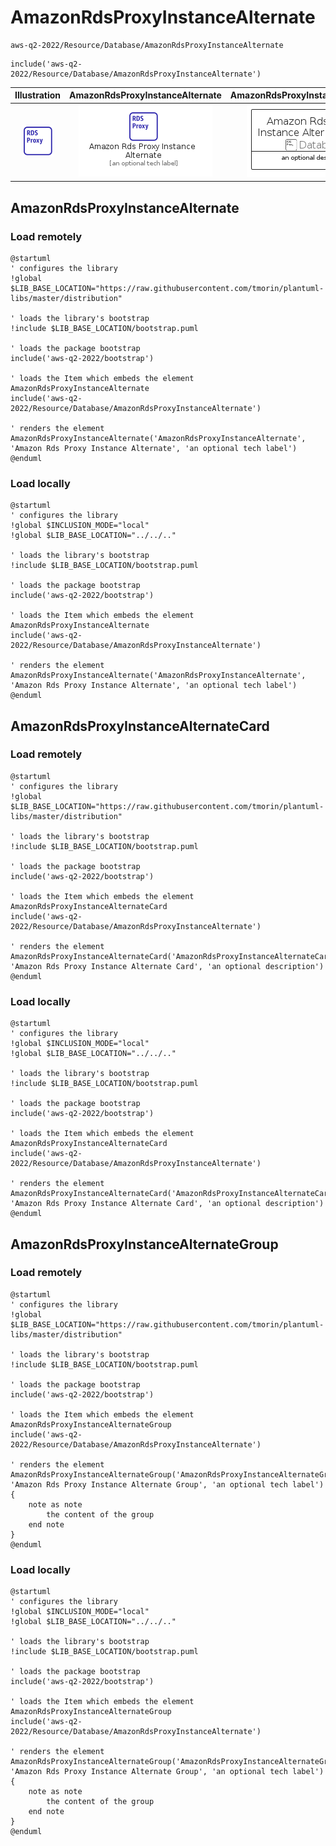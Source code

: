 # AmazonRdsProxyInstanceAlternate


```text
aws-q2-2022/Resource/Database/AmazonRdsProxyInstanceAlternate
```

```text
include('aws-q2-2022/Resource/Database/AmazonRdsProxyInstanceAlternate')
```



| Illustration | AmazonRdsProxyInstanceAlternate | AmazonRdsProxyInstanceAlternateCard | AmazonRdsProxyInstanceAlternateGroup |
| :---: | :---: | :---: | :---: |
| ![illustration for Illustration](../../../aws-q2-2022/Resource/Database/AmazonRdsProxyInstanceAlternate.png) | ![illustration for AmazonRdsProxyInstanceAlternate](../../../aws-q2-2022/Resource/Database/AmazonRdsProxyInstanceAlternate.Local.png) | ![illustration for AmazonRdsProxyInstanceAlternateCard](../../../aws-q2-2022/Resource/Database/AmazonRdsProxyInstanceAlternateCard.Local.png) | ![illustration for AmazonRdsProxyInstanceAlternateGroup](../../../aws-q2-2022/Resource/Database/AmazonRdsProxyInstanceAlternateGroup.Local.png) |




## AmazonRdsProxyInstanceAlternate

### Load remotely
```plantuml
@startuml
' configures the library
!global $LIB_BASE_LOCATION="https://raw.githubusercontent.com/tmorin/plantuml-libs/master/distribution"

' loads the library's bootstrap
!include $LIB_BASE_LOCATION/bootstrap.puml

' loads the package bootstrap
include('aws-q2-2022/bootstrap')

' loads the Item which embeds the element AmazonRdsProxyInstanceAlternate
include('aws-q2-2022/Resource/Database/AmazonRdsProxyInstanceAlternate')

' renders the element
AmazonRdsProxyInstanceAlternate('AmazonRdsProxyInstanceAlternate', 'Amazon Rds Proxy Instance Alternate', 'an optional tech label')
@enduml
```

### Load locally
```plantuml
@startuml
' configures the library
!global $INCLUSION_MODE="local"
!global $LIB_BASE_LOCATION="../../.."

' loads the library's bootstrap
!include $LIB_BASE_LOCATION/bootstrap.puml

' loads the package bootstrap
include('aws-q2-2022/bootstrap')

' loads the Item which embeds the element AmazonRdsProxyInstanceAlternate
include('aws-q2-2022/Resource/Database/AmazonRdsProxyInstanceAlternate')

' renders the element
AmazonRdsProxyInstanceAlternate('AmazonRdsProxyInstanceAlternate', 'Amazon Rds Proxy Instance Alternate', 'an optional tech label')
@enduml
```

## AmazonRdsProxyInstanceAlternateCard

### Load remotely
```plantuml
@startuml
' configures the library
!global $LIB_BASE_LOCATION="https://raw.githubusercontent.com/tmorin/plantuml-libs/master/distribution"

' loads the library's bootstrap
!include $LIB_BASE_LOCATION/bootstrap.puml

' loads the package bootstrap
include('aws-q2-2022/bootstrap')

' loads the Item which embeds the element AmazonRdsProxyInstanceAlternateCard
include('aws-q2-2022/Resource/Database/AmazonRdsProxyInstanceAlternate')

' renders the element
AmazonRdsProxyInstanceAlternateCard('AmazonRdsProxyInstanceAlternateCard', 'Amazon Rds Proxy Instance Alternate Card', 'an optional description')
@enduml
```

### Load locally
```plantuml
@startuml
' configures the library
!global $INCLUSION_MODE="local"
!global $LIB_BASE_LOCATION="../../.."

' loads the library's bootstrap
!include $LIB_BASE_LOCATION/bootstrap.puml

' loads the package bootstrap
include('aws-q2-2022/bootstrap')

' loads the Item which embeds the element AmazonRdsProxyInstanceAlternateCard
include('aws-q2-2022/Resource/Database/AmazonRdsProxyInstanceAlternate')

' renders the element
AmazonRdsProxyInstanceAlternateCard('AmazonRdsProxyInstanceAlternateCard', 'Amazon Rds Proxy Instance Alternate Card', 'an optional description')
@enduml
```

## AmazonRdsProxyInstanceAlternateGroup

### Load remotely
```plantuml
@startuml
' configures the library
!global $LIB_BASE_LOCATION="https://raw.githubusercontent.com/tmorin/plantuml-libs/master/distribution"

' loads the library's bootstrap
!include $LIB_BASE_LOCATION/bootstrap.puml

' loads the package bootstrap
include('aws-q2-2022/bootstrap')

' loads the Item which embeds the element AmazonRdsProxyInstanceAlternateGroup
include('aws-q2-2022/Resource/Database/AmazonRdsProxyInstanceAlternate')

' renders the element
AmazonRdsProxyInstanceAlternateGroup('AmazonRdsProxyInstanceAlternateGroup', 'Amazon Rds Proxy Instance Alternate Group', 'an optional tech label') {
    note as note
        the content of the group
    end note
}
@enduml
```

### Load locally
```plantuml
@startuml
' configures the library
!global $INCLUSION_MODE="local"
!global $LIB_BASE_LOCATION="../../.."

' loads the library's bootstrap
!include $LIB_BASE_LOCATION/bootstrap.puml

' loads the package bootstrap
include('aws-q2-2022/bootstrap')

' loads the Item which embeds the element AmazonRdsProxyInstanceAlternateGroup
include('aws-q2-2022/Resource/Database/AmazonRdsProxyInstanceAlternate')

' renders the element
AmazonRdsProxyInstanceAlternateGroup('AmazonRdsProxyInstanceAlternateGroup', 'Amazon Rds Proxy Instance Alternate Group', 'an optional tech label') {
    note as note
        the content of the group
    end note
}
@enduml
```

